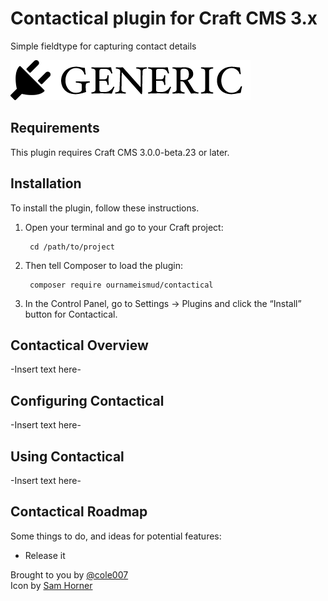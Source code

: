 # Contactical plugin for Craft CMS 3.x

Simple fieldtype for capturing contact details

![Screenshot](resources/img/plugin-logo.png)

## Requirements

This plugin requires Craft CMS 3.0.0-beta.23 or later.

## Installation

To install the plugin, follow these instructions.

1. Open your terminal and go to your Craft project:

        cd /path/to/project

2. Then tell Composer to load the plugin:

        composer require ournameismud/contactical

3. In the Control Panel, go to Settings → Plugins and click the “Install” button for Contactical.

## Contactical Overview

-Insert text here-

## Configuring Contactical

-Insert text here-

## Using Contactical

-Insert text here-

## Contactical Roadmap

Some things to do, and ideas for potential features:

* Release it

Brought to you by [@cole007](http://ournameismud.co.uk/)  
Icon by [Sam Horner](https://thenounproject.com/search/?q=contact%20lens&i=32494)
